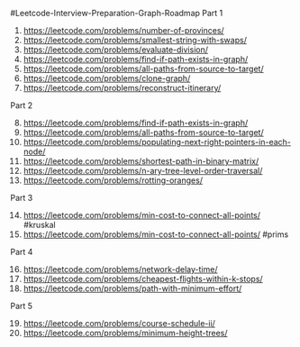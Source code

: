 #Leetcode-Interview-Preparation-Graph-Roadmap
Part 1
1. https://leetcode.com/problems/number-of-provinces/
2. https://leetcode.com/problems/smallest-string-with-swaps/
3. https://leetcode.com/problems/evaluate-division/
4. https://leetcode.com/problems/find-if-path-exists-in-graph/
5. https://leetcode.com/problems/all-paths-from-source-to-target/
6. https://leetcode.com/problems/clone-graph/
7. https://leetcode.com/problems/reconstruct-itinerary/

Part 2

8. https://leetcode.com/problems/find-if-path-exists-in-graph/
9. https://leetcode.com/problems/all-paths-from-source-to-target/
10. https://leetcode.com/problems/populating-next-right-pointers-in-each-node/
11. https://leetcode.com/problems/shortest-path-in-binary-matrix/
12. https://leetcode.com/problems/n-ary-tree-level-order-traversal/
13. https://leetcode.com/problems/rotting-oranges/

Part 3

14. https://leetcode.com/problems/min-cost-to-connect-all-points/  #kruskal
15. https://leetcode.com/problems/min-cost-to-connect-all-points/  #prims

Part 4

16. https://leetcode.com/problems/network-delay-time/
17. https://leetcode.com/problems/cheapest-flights-within-k-stops/
18. https://leetcode.com/problems/path-with-minimum-effort/

Part 5

19. https://leetcode.com/problems/course-schedule-ii/
20. https://leetcode.com/problems/minimum-height-trees/

